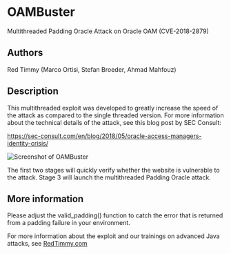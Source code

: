# OAMBuster
Multithreaded Padding Oracle Attack on Oracle OAM (CVE-2018-2879)

## Authors
Red Timmy (Marco Ortisi, Stefan Broeder, Ahmad Mahfouz)

## Description
This multithreaded exploit was developed to greatly increase the speed of the attack as compared to the single threaded version.
For more information about the technical details of the attack, see this blog post by SEC Consult:

https://sec-consult.com/en/blog/2018/05/oracle-access-managers-identity-crisis/


![Screenshot of OAMBuster](https://redtimmysec.files.wordpress.com/2019/04/screenshot_oambuster.png)

The first two stages will quickly verify whether the website is vulnerable to the attack. 
Stage 3 will launch the multithreaded Padding Oracle attack.

## More information
Please adjust the valid_padding() function to catch the error that is returned from a padding failure in your environment.

For more information about the exploit and our trainings on advanced Java attacks, see [RedTimmy.com](http://www.redtimmy.com)
